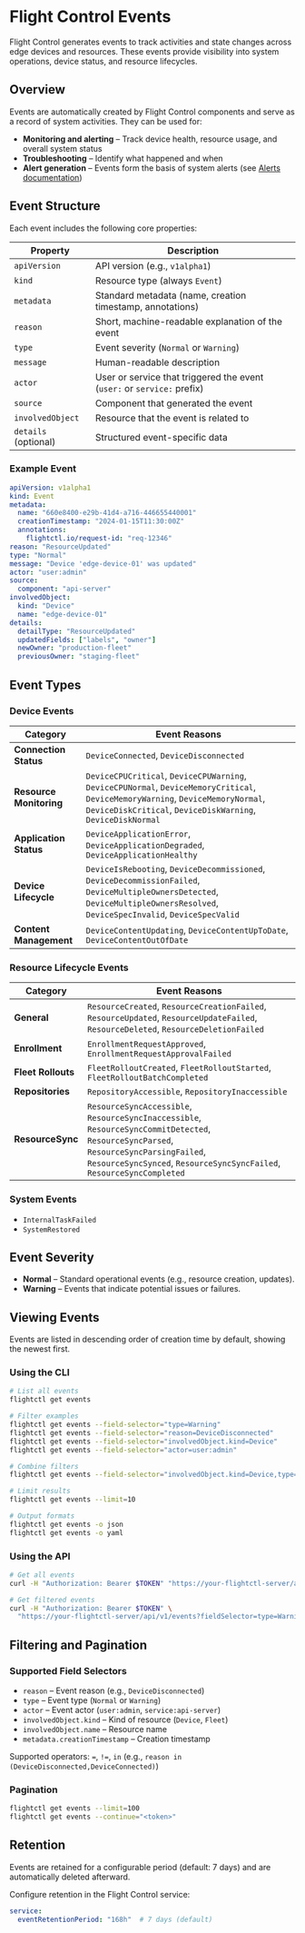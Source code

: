 # Flight Control Events

Flight Control generates events to track activities and state changes across edge devices and resources. These events provide visibility into system operations, device status, and resource lifecycles.

## Overview

Events are automatically created by Flight Control components and serve as a record of system activities. They can be used for:

- **Monitoring and alerting** – Track device health, resource usage, and overall system status  
- **Troubleshooting** – Identify what happened and when  
- **Alert generation** – Events form the basis of system alerts (see [Alerts documentation](alerts.md))  

## Event Structure

Each event includes the following core properties:

| Property              | Description                                                                                 |
|-----------------------|---------------------------------------------------------------------------------------------|
| `apiVersion`          | API version (e.g., `v1alpha1`)                                                              |
| `kind`                | Resource type (always `Event`)                                                              |
| `metadata`            | Standard metadata (name, creation timestamp, annotations)                                   |
| `reason`              | Short, machine-readable explanation of the event                                           |
| `type`                | Event severity (`Normal` or `Warning`)                                                      |
| `message`             | Human-readable description                                                                 |
| `actor`               | User or service that triggered the event (`user:` or `service:` prefix)                     |
| `source`              | Component that generated the event                                                          |
| `involvedObject`      | Resource that the event is related to                                                       |
| `details` (optional)  | Structured event-specific data                                                              |

### Example Event

```yaml
apiVersion: v1alpha1
kind: Event
metadata:
  name: "660e8400-e29b-41d4-a716-446655440001"
  creationTimestamp: "2024-01-15T11:30:00Z"
  annotations:
    flightctl.io/request-id: "req-12346"
reason: "ResourceUpdated"
type: "Normal"
message: "Device 'edge-device-01' was updated"
actor: "user:admin"
source:
  component: "api-server"
involvedObject:
  kind: "Device"
  name: "edge-device-01"
details:
  detailType: "ResourceUpdated"
  updatedFields: ["labels", "owner"]
  newOwner: "production-fleet"
  previousOwner: "staging-fleet"
```

## Event Types

### Device Events

| Category              | Event Reasons                                                                                     |
|-----------------------|--------------------------------------------------------------------------------------------------|
| **Connection Status** | `DeviceConnected`, `DeviceDisconnected`                                                          |
| **Resource Monitoring** | `DeviceCPUCritical`, `DeviceCPUWarning`, `DeviceCPUNormal`, `DeviceMemoryCritical`, `DeviceMemoryWarning`, `DeviceMemoryNormal`, `DeviceDiskCritical`, `DeviceDiskWarning`, `DeviceDiskNormal` |
| **Application Status** | `DeviceApplicationError`, `DeviceApplicationDegraded`, `DeviceApplicationHealthy`              |
| **Device Lifecycle**  | `DeviceIsRebooting`, `DeviceDecommissioned`, `DeviceDecommissionFailed`, `DeviceMultipleOwnersDetected`, `DeviceMultipleOwnersResolved`, `DeviceSpecInvalid`, `DeviceSpecValid` |
| **Content Management** | `DeviceContentUpdating`, `DeviceContentUpToDate`, `DeviceContentOutOfDate`                     |

### Resource Lifecycle Events

| Category               | Event Reasons                                                                                  |
|------------------------|------------------------------------------------------------------------------------------------|
| **General**           | `ResourceCreated`, `ResourceCreationFailed`, `ResourceUpdated`, `ResourceUpdateFailed`, `ResourceDeleted`, `ResourceDeletionFailed` |
| **Enrollment**        | `EnrollmentRequestApproved`, `EnrollmentRequestApprovalFailed`                                 |
| **Fleet Rollouts**    | `FleetRolloutCreated`, `FleetRolloutStarted`, `FleetRolloutBatchCompleted`                     |
| **Repositories**      | `RepositoryAccessible`, `RepositoryInaccessible`                                              |
| **ResourceSync**      | `ResourceSyncAccessible`, `ResourceSyncInaccessible`, `ResourceSyncCommitDetected`, `ResourceSyncParsed`, `ResourceSyncParsingFailed`, `ResourceSyncSynced`, `ResourceSyncSyncFailed`, `ResourceSyncCompleted` |

### System Events

- `InternalTaskFailed`
- `SystemRestored`

## Event Severity

- **Normal** – Standard operational events (e.g., resource creation, updates).  
- **Warning** – Events that indicate potential issues or failures.  

## Viewing Events

Events are listed in descending order of creation time by default, showing the newest first.

### Using the CLI

```bash
# List all events
flightctl get events

# Filter examples
flightctl get events --field-selector="type=Warning"
flightctl get events --field-selector="reason=DeviceDisconnected"
flightctl get events --field-selector="involvedObject.kind=Device"
flightctl get events --field-selector="actor=user:admin"

# Combine filters
flightctl get events --field-selector="involvedObject.kind=Device,type=Warning"

# Limit results
flightctl get events --limit=10

# Output formats
flightctl get events -o json
flightctl get events -o yaml
```

### Using the API

```bash
# Get all events
curl -H "Authorization: Bearer $TOKEN" "https://your-flightctl-server/api/v1/events"

# Get filtered events
curl -H "Authorization: Bearer $TOKEN" \
  "https://your-flightctl-server/api/v1/events?fieldSelector=type=Warning&limit=10"
```

## Filtering and Pagination

### Supported Field Selectors

- `reason` – Event reason (e.g., `DeviceDisconnected`)  
- `type` – Event type (`Normal` or `Warning`)  
- `actor` – Event actor (`user:admin`, `service:api-server`)  
- `involvedObject.kind` – Kind of resource (`Device`, `Fleet`)  
- `involvedObject.name` – Resource name  
- `metadata.creationTimestamp` – Creation timestamp

Supported operators: `=`, `!=`, `in` (e.g., `reason in (DeviceDisconnected,DeviceConnected)`)

### Pagination

```bash
flightctl get events --limit=100
flightctl get events --continue="<token>"
```

## Retention

Events are retained for a configurable period (default: 7 days) and are automatically deleted afterward.

Configure retention in the Flight Control service:

```yaml
service:
  eventRetentionPeriod: "168h"  # 7 days (default)
```
